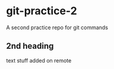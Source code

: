 # git-practice-2
A second practice repo for git commands

## 2nd heading
text stuff added on remote

